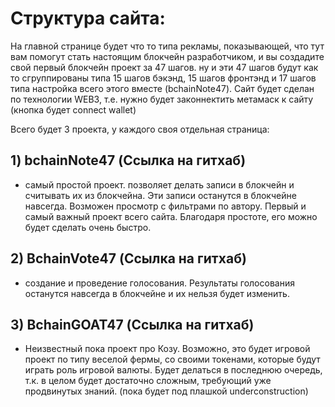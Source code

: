 # Структура сайта:
На главной странице будет что то типа рекламы, показывающей, что тут вам помогут стать настоящим блокчейн разработчиком, и вы создадите свой первый блокчейн проект за 47 шагов. ну и эти 47 шагов будут как то сгруппированы типа 15 шагов бэкэнд, 15 шагов фронтэнд и 17 шагов типа настройка всего этого вместе  (bchainNote47).
Сайт будет сделан по технологии WEB3, т.е. нужно будет законнектить метамаск к сайту (кнопка будет connect wallet)


Всего будет 3 проекта, у каждого своя отдельная страница:
## 1) bchainNote47 (Ссылка на гитхаб)
- самый простой проект. позволяет делать записи в блокчейн и считывать их из блокчейна. Эти записи останутся в блокчейне навсегда. Возможен просмотр с фильтрами по автору. Первый и самый важный проект всего сайта. Благодаря простоте, его можно будет сделать очень быстро.

## 2) BchainVote47 (Ссылка на гитхаб)
- создание и проведение голосования. Результаты голосования останутся навсегда в блокчейне и их нельзя будет изменить.

## 3) BchainGOAT47 (Ссылка на гитхаб)
- Неизвестный пока проект про Козу. Возможно, это будет игровой проект по типу веселой фермы, со своими токенами, которые будут играть роль игровой валюты. Будет делаться в последнюю очередь, т.к. в целом будет достаточно сложным, требующий уже продвинутых знаний. (пока будет под плашкой underconstruction)

